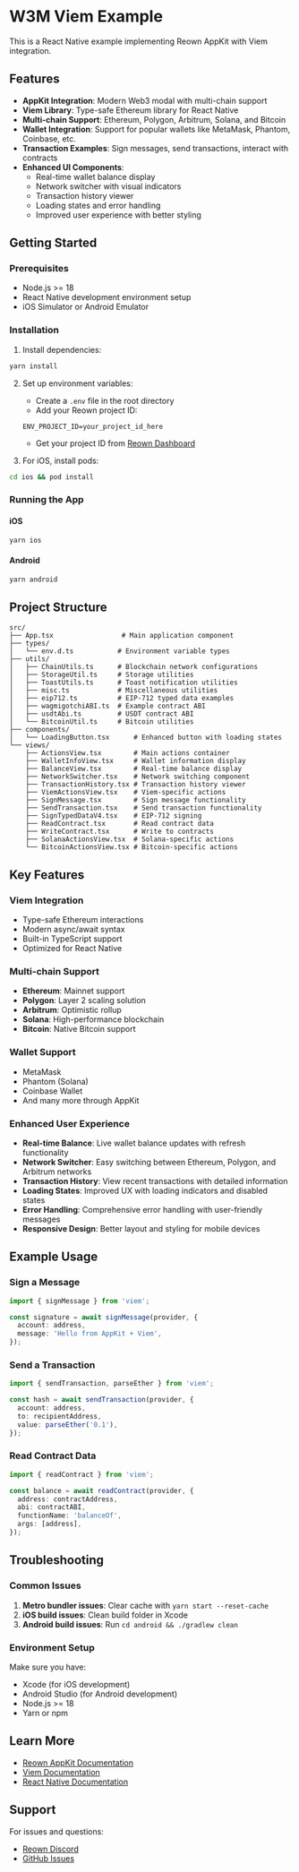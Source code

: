 # W3M Viem Example

This is a React Native example implementing Reown AppKit with Viem integration.

## Features

- **AppKit Integration**: Modern Web3 modal with multi-chain support
- **Viem Library**: Type-safe Ethereum library for React Native
- **Multi-chain Support**: Ethereum, Polygon, Arbitrum, Solana, and Bitcoin
- **Wallet Integration**: Support for popular wallets like MetaMask, Phantom, Coinbase, etc.
- **Transaction Examples**: Sign messages, send transactions, interact with contracts
- **Enhanced UI Components**: 
  - Real-time wallet balance display
  - Network switcher with visual indicators
  - Transaction history viewer
  - Loading states and error handling
  - Improved user experience with better styling

## Getting Started

### Prerequisites

- Node.js >= 18
- React Native development environment setup
- iOS Simulator or Android Emulator

### Installation

1. Install dependencies:
```bash
yarn install
```

2. Set up environment variables:
   - Create a `.env` file in the root directory
   - Add your Reown project ID:
   ```
   ENV_PROJECT_ID=your_project_id_here
   ```
   - Get your project ID from [Reown Dashboard](https://dashboard.reown.com)

3. For iOS, install pods:
```bash
cd ios && pod install
```

### Running the App

#### iOS
```bash
yarn ios
```

#### Android
```bash
yarn android
```

## Project Structure

```
src/
├── App.tsx                 # Main application component
├── types/
│   └── env.d.ts           # Environment variable types
├── utils/
│   ├── ChainUtils.ts      # Blockchain network configurations
│   ├── StorageUtil.ts     # Storage utilities
│   ├── ToastUtils.ts      # Toast notification utilities
│   ├── misc.ts            # Miscellaneous utilities
│   ├── eip712.ts          # EIP-712 typed data examples
│   ├── wagmigotchiABI.ts  # Example contract ABI
│   ├── usdtAbi.ts         # USDT contract ABI
│   └── BitcoinUtil.ts     # Bitcoin utilities
├── components/
│   └── LoadingButton.tsx      # Enhanced button with loading states
└── views/
    ├── ActionsView.tsx        # Main actions container
    ├── WalletInfoView.tsx     # Wallet information display
    ├── BalanceView.tsx        # Real-time balance display
    ├── NetworkSwitcher.tsx    # Network switching component
    ├── TransactionHistory.tsx # Transaction history viewer
    ├── ViemActionsView.tsx    # Viem-specific actions
    ├── SignMessage.tsx        # Sign message functionality
    ├── SendTransaction.tsx    # Send transaction functionality
    ├── SignTypedDataV4.tsx    # EIP-712 signing
    ├── ReadContract.tsx       # Read contract data
    ├── WriteContract.tsx      # Write to contracts
    ├── SolanaActionsView.tsx  # Solana-specific actions
    └── BitcoinActionsView.tsx # Bitcoin-specific actions
```

## Key Features

### Viem Integration
- Type-safe Ethereum interactions
- Modern async/await syntax
- Built-in TypeScript support
- Optimized for React Native

### Multi-chain Support
- **Ethereum**: Mainnet support
- **Polygon**: Layer 2 scaling solution
- **Arbitrum**: Optimistic rollup
- **Solana**: High-performance blockchain
- **Bitcoin**: Native Bitcoin support

### Wallet Support
- MetaMask
- Phantom (Solana)
- Coinbase Wallet
- And many more through AppKit

### Enhanced User Experience
- **Real-time Balance**: Live wallet balance updates with refresh functionality
- **Network Switcher**: Easy switching between Ethereum, Polygon, and Arbitrum networks
- **Transaction History**: View recent transactions with detailed information
- **Loading States**: Improved UX with loading indicators and disabled states
- **Error Handling**: Comprehensive error handling with user-friendly messages
- **Responsive Design**: Better layout and styling for mobile devices

## Example Usage

### Sign a Message
```typescript
import { signMessage } from 'viem';

const signature = await signMessage(provider, {
  account: address,
  message: 'Hello from AppKit + Viem',
});
```

### Send a Transaction
```typescript
import { sendTransaction, parseEther } from 'viem';

const hash = await sendTransaction(provider, {
  account: address,
  to: recipientAddress,
  value: parseEther('0.1'),
});
```

### Read Contract Data
```typescript
import { readContract } from 'viem';

const balance = await readContract(provider, {
  address: contractAddress,
  abi: contractABI,
  functionName: 'balanceOf',
  args: [address],
});
```

## Troubleshooting

### Common Issues

1. **Metro bundler issues**: Clear cache with `yarn start --reset-cache`
2. **iOS build issues**: Clean build folder in Xcode
3. **Android build issues**: Run `cd android && ./gradlew clean`

### Environment Setup

Make sure you have:
- Xcode (for iOS development)
- Android Studio (for Android development)
- Node.js >= 18
- Yarn or npm

## Learn More

- [Reown AppKit Documentation](https://docs.reown.com/appkit)
- [Viem Documentation](https://viem.sh/)
- [React Native Documentation](https://reactnative.dev/)

## Support

For issues and questions:
- [Reown Discord](https://discord.com/invite/kdTQHQ6AFQ)
- [GitHub Issues](https://github.com/reownio/appkit/issues)
